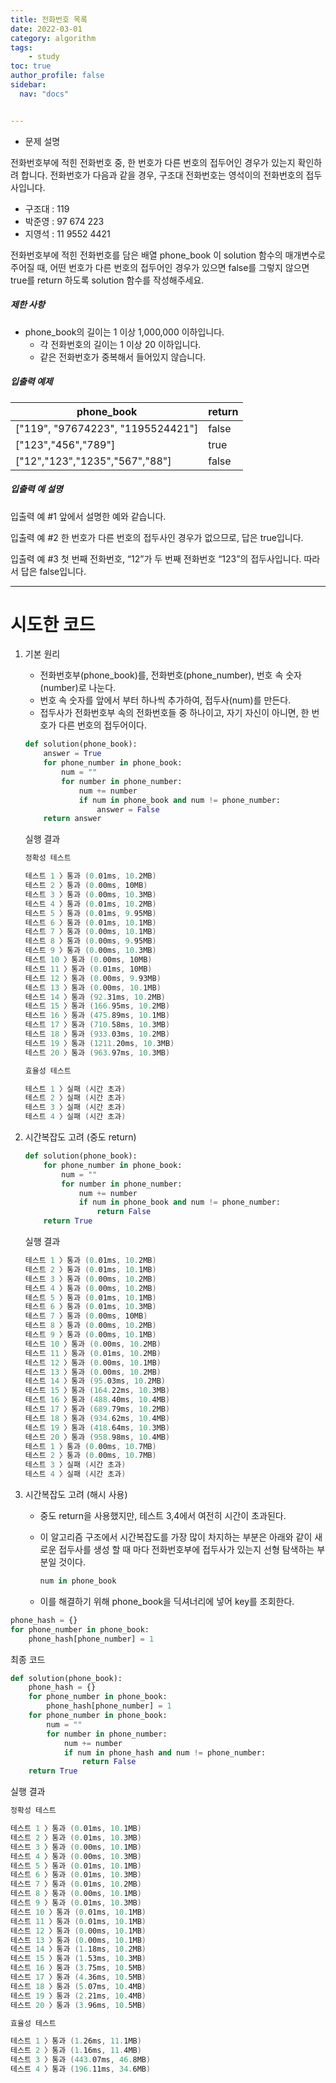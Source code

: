 ```yaml
---
title: 전화번호 목록
date: 2022-03-01
category: algorithm
tags:
    - study
toc: true
author_profile: false
sidebar:
  nav: "docs"


---
```


- 문제 설명

전화번호부에 적힌 전화번호 중, 한 번호가 다른 번호의 접두어인 경우가 있는지 확인하려 합니다.
전화번호가 다음과 같을 경우, 구조대 전화번호는 영석이의 전화번호의 접두사입니다.

- 구조대 : 119
- 박준영 : 97 674 223
- 지영석 : 11 9552 4421

전화번호부에 적힌 전화번호를 담은 배열 phone_book 이 solution 함수의 매개변수로 주어질 때, 어떤 번호가 다른 번호의 접두어인 경우가 있으면 false를 그렇지 않으면 true를 return 하도록 solution 함수를 작성해주세요.

##### 제한 사항

- phone_book의 길이는 1 이상 1,000,000 이하입니다.
  - 각 전화번호의 길이는 1 이상 20 이하입니다.
  - 같은 전화번호가 중복해서 들어있지 않습니다.

##### 입출력 예제

| phone_book                        | return |
| --------------------------------- | ------ |
| ["119", "97674223", "1195524421"] | false  |
| ["123","456","789"]               | true   |
| ["12","123","1235","567","88"]    | false  |

##### 입출력 예 설명

입출력 예 #1
앞에서 설명한 예와 같습니다.

입출력 예 #2
한 번호가 다른 번호의 접두사인 경우가 없으므로, 답은 true입니다.

입출력 예 #3
첫 번째 전화번호, “12”가 두 번째 전화번호 “123”의 접두사입니다. 따라서 답은 false입니다.

------

# 시도한 코드

1. 기본 원리

   - 전화번호부(phone_book)를, 전화번호(phone_number), 번호 속 숫자(number)로 나눈다.
   - 번호 속 숫자를 앞에서 부터 하나씩 추가하여, 접두사(num)를 만든다.
   - 접두사가 전화번호부 속의 전화번호들 중 하나이고, 자기 자신이 아니면, 한 번호가 다른 번호의 접두어이다.

   ```python
   def solution(phone_book):
       answer = True
       for phone_number in phone_book:
           num = ""
           for number in phone_number:
               num += number
               if num in phone_book and num != phone_number:
                   answer = False
       return answer
   ```

   실행 결과

   ```powershell
   정확성 테스트

   테스트 1 〉통과 (0.01ms, 10.2MB)
   테스트 2 〉통과 (0.00ms, 10MB)
   테스트 3 〉통과 (0.00ms, 10.3MB)
   테스트 4 〉통과 (0.01ms, 10.2MB)
   테스트 5 〉통과 (0.01ms, 9.95MB)
   테스트 6 〉통과 (0.01ms, 10.1MB)
   테스트 7 〉통과 (0.00ms, 10.1MB)
   테스트 8 〉통과 (0.00ms, 9.95MB)
   테스트 9 〉통과 (0.00ms, 10.3MB)
   테스트 10 〉통과 (0.00ms, 10MB)
   테스트 11 〉통과 (0.01ms, 10MB)
   테스트 12 〉통과 (0.00ms, 9.93MB)
   테스트 13 〉통과 (0.00ms, 10.1MB)
   테스트 14 〉통과 (92.31ms, 10.2MB)
   테스트 15 〉통과 (166.95ms, 10.2MB)
   테스트 16 〉통과 (475.89ms, 10.1MB)
   테스트 17 〉통과 (710.58ms, 10.3MB)
   테스트 18 〉통과 (933.03ms, 10.2MB)
   테스트 19 〉통과 (1211.20ms, 10.3MB)
   테스트 20 〉통과 (963.97ms, 10.3MB)

   효율성 테스트

   테스트 1 〉실패 (시간 초과)
   테스트 2 〉실패 (시간 초과)
   테스트 3 〉실패 (시간 초과)
   테스트 4 〉실패 (시간 초과)
   ```

2. 시간복잡도 고려 (중도 return)

   ```python
   def solution(phone_book):
       for phone_number in phone_book:
           num = ""
           for number in phone_number:
               num += number
               if num in phone_book and num != phone_number:
                   return False
       return True
   ```

   실행 결과

   ```powershell
   테스트 1 〉통과 (0.01ms, 10.2MB)
   테스트 2 〉통과 (0.01ms, 10.1MB)
   테스트 3 〉통과 (0.00ms, 10.2MB)
   테스트 4 〉통과 (0.00ms, 10.2MB)
   테스트 5 〉통과 (0.01ms, 10.1MB)
   테스트 6 〉통과 (0.01ms, 10.3MB)
   테스트 7 〉통과 (0.00ms, 10MB)
   테스트 8 〉통과 (0.00ms, 10.2MB)
   테스트 9 〉통과 (0.00ms, 10.1MB)
   테스트 10 〉통과 (0.00ms, 10.2MB)
   테스트 11 〉통과 (0.01ms, 10.2MB)
   테스트 12 〉통과 (0.00ms, 10.1MB)
   테스트 13 〉통과 (0.00ms, 10.2MB)
   테스트 14 〉통과 (95.03ms, 10.2MB)
   테스트 15 〉통과 (164.22ms, 10.3MB)
   테스트 16 〉통과 (488.40ms, 10.4MB)
   테스트 17 〉통과 (689.79ms, 10.2MB)
   테스트 18 〉통과 (934.62ms, 10.4MB)
   테스트 19 〉통과 (418.64ms, 10.3MB)
   테스트 20 〉통과 (958.98ms, 10.4MB)
   테스트 1 〉통과 (0.00ms, 10.7MB)
   테스트 2 〉통과 (0.00ms, 10.7MB)
   테스트 3 〉실패 (시간 초과)
   테스트 4 〉실패 (시간 초과)
   ```


3. 시간복잡도 고려 (해시 사용)

   - 중도 return을 사용했지만, 테스트 3,4에서 여전히 시간이 초과된다.

   - 이 알고리즘 구조에서 시간복잡도를 가장 많이 차지하는 부분은 아래와 같이 새로운 접두사를 생성 할 때 마다 전화번호부에 접두사가 있는지 선형 탐색하는 부분일 것이다.

     ```python
     num in phone_book
     ```

   - 이를 해결하기 위해 phone_book을 딕셔너리에 넣어 key를 조회한다.

```python
phone_hash = {}
for phone_number in phone_book:
    phone_hash[phone_number] = 1
```

최종 코드

```python
def solution(phone_book):
    phone_hash = {}
    for phone_number in phone_book:
        phone_hash[phone_number] = 1
    for phone_number in phone_book:
        num = ""
        for number in phone_number:
            num += number
            if num in phone_hash and num != phone_number:
                return False
    return True
```

실행 결과

```powershell
정확성 테스트

테스트 1 〉통과 (0.01ms, 10.1MB)
테스트 2 〉통과 (0.01ms, 10.3MB)
테스트 3 〉통과 (0.00ms, 10.1MB)
테스트 4 〉통과 (0.00ms, 10.3MB)
테스트 5 〉통과 (0.01ms, 10.1MB)
테스트 6 〉통과 (0.01ms, 10.3MB)
테스트 7 〉통과 (0.01ms, 10.2MB)
테스트 8 〉통과 (0.00ms, 10.1MB)
테스트 9 〉통과 (0.01ms, 10.3MB)
테스트 10 〉통과 (0.01ms, 10.1MB)
테스트 11 〉통과 (0.01ms, 10.1MB)
테스트 12 〉통과 (0.00ms, 10.1MB)
테스트 13 〉통과 (0.00ms, 10.1MB)
테스트 14 〉통과 (1.18ms, 10.2MB)
테스트 15 〉통과 (1.53ms, 10.3MB)
테스트 16 〉통과 (3.75ms, 10.5MB)
테스트 17 〉통과 (4.36ms, 10.5MB)
테스트 18 〉통과 (5.07ms, 10.4MB)
테스트 19 〉통과 (2.21ms, 10.4MB)
테스트 20 〉통과 (3.96ms, 10.5MB)

효율성 테스트

테스트 1 〉통과 (1.26ms, 11.1MB)
테스트 2 〉통과 (1.16ms, 11.4MB)
테스트 3 〉통과 (443.07ms, 46.8MB)
테스트 4 〉통과 (196.11ms, 34.6MB)
```



